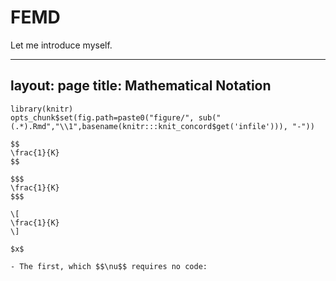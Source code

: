 FEMD
====


Let me introduce myself.

---
layout: page
title: Mathematical Notation
---


```{r options, echo=FALSE}
library(knitr)
opts_chunk$set(fig.path=paste0("figure/", sub("(.*).Rmd","\\1",basename(knitr:::knit_concord$get('infile'))), "-"))

$$
\frac{1}{K}
$$

$$$
\frac{1}{K}
$$$

\[
\frac{1}{K}
\]

$x$

- The first, which $$\nu$$ requires no code:

